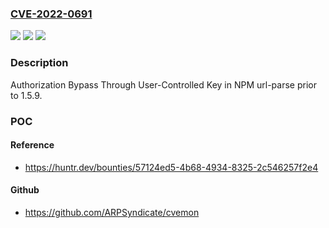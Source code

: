 ### [CVE-2022-0691](https://cve.mitre.org/cgi-bin/cvename.cgi?name=CVE-2022-0691)
![](https://img.shields.io/static/v1?label=Product&message=unshiftio%2Furl-parse&color=blue)
![](https://img.shields.io/static/v1?label=Version&message=%3C%201.5.9%20&color=brighgreen)
![](https://img.shields.io/static/v1?label=Vulnerability&message=CWE-639%20Authorization%20Bypass%20Through%20User-Controlled%20Key&color=brighgreen)

### Description

Authorization Bypass Through User-Controlled Key in NPM url-parse prior to 1.5.9.

### POC

#### Reference
- https://huntr.dev/bounties/57124ed5-4b68-4934-8325-2c546257f2e4

#### Github
- https://github.com/ARPSyndicate/cvemon

